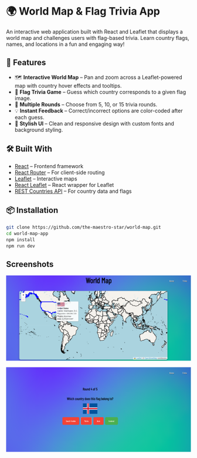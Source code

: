 # 🌍 World Map & Flag Trivia App

An interactive web application built with React and Leaflet that displays a world map and challenges users with flag-based trivia. Learn country flags, names, and locations in a fun and engaging way!

## 🚀 Features

- 🗺️ **Interactive World Map** – Pan and zoom across a Leaflet-powered map with country hover effects and tooltips.
- 🧠 **Flag Trivia Game** – Guess which country corresponds to a given flag image.
- 🎯 **Multiple Rounds** – Choose from 5, 10, or 15 trivia rounds.
- 💡 **Instant Feedback** – Correct/incorrect options are color-coded after each guess.
- 🎨 **Stylish UI** – Clean and responsive design with custom fonts and background styling.

## 🛠️ Built With

- [React](https://reactjs.org/) – Frontend framework
- [React Router](https://reactrouter.com/) – For client-side routing
- [Leaflet](https://leafletjs.com/) – Interactive maps
- [React Leaflet](https://react-leaflet.js.org/) – React wrapper for Leaflet
- [REST Countries API](https://restcountries.com/) – For country data and flags


## 📦 Installation

```bash
git clone https://github.com/the-maestro-star/world-map.git
cd world-map-app
npm install
npm run dev
```
## Screenshots
![World Map Screenshot](world-map-app/src/static/Screenshot1.png)

![Trivia Screenshot](world-map-app/src/static/Screenshot2.png)





